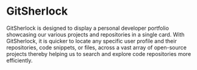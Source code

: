 # GitSherlock
GitSherlock is designed to display a personal developer portfolio showcasing our various projects and repositories in a single card. With GitSherlock, it is quicker to locate any specific user profile and their repositories, code snippets, or files, across a vast array of open-source projects thereby helping us to search and explore code repositories more efficiently. 
